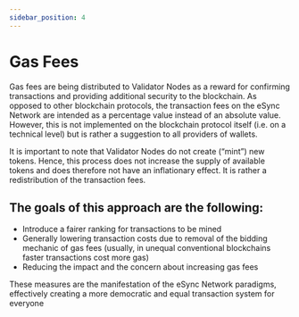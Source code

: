 ```yaml
---
sidebar_position: 4
---
```


# Gas Fees

Gas fees are being distributed to Validator Nodes as a reward for confirming transactions and providing additional security to the blockchain. As opposed to other blockchain protocols, the transaction fees on the eSync Network are intended as a percentage value instead of an absolute value. However, this is not implemented on the blockchain protocol itself (i.e. on a technical level) but is rather a suggestion to all providers of wallets.

It is important to note that Validator Nodes do not create (“mint”) new tokens. Hence, this process does not increase the supply of available tokens and does therefore not have an inflationary effect. It is rather a redistribution of the transaction fees.

## The goals of this approach are the following:

- Introduce a fairer ranking for transactions to be mined
- Generally lowering transaction costs due to removal of the bidding mechanic of gas fees (usually, in unequal conventional blockchains faster transactions cost more gas)
- Reducing the impact and the concern about increasing gas fees

These measures are the manifestation of the eSync Network paradigms, effectively creating a more democratic and equal transaction system for everyone
